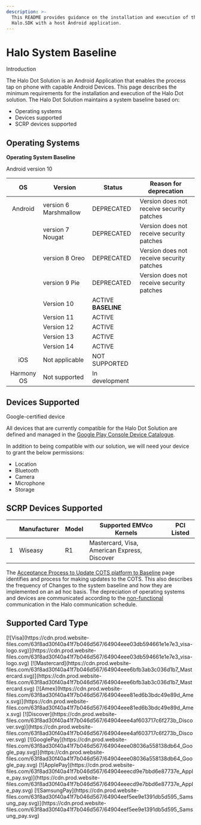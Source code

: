 ```yaml
---
description: >-
  This README provides guidance on the installation and execution of the
  Halo.SDK with a host Android application.
---
```


# Halo System Baseline

Introduction&#x20;

The Halo Dot Solution is an Android Application that enables the process tap on phone with capable Android Devices. This page describes the minimum requirements for the installation and execution of the Halo Dot solution. The Halo Dot Solution maintains a system baseline based on:

* Operating systems
* Devices supported
* SCRP devices supported

## Operating Systems <a href="#operating-systems" id="operating-systems"></a>

**Operating System Baseline**

Android version 10

|              **OS**             | **Version**           | **Status**           | **Reason for deprecation**                |
| :-----------------------------: | --------------------- | -------------------- | ----------------------------------------- |
| <p> </p><p> </p><p> Android</p> | version 6 Marshmallow | DEPRECATED           | Version does not receive security patches |
|                                 | version 7 Nougat      | DEPRECATED           | Version does not receive security patches |
|                                 | version 8 Oreo        | DEPRECATED           | Version does not receive security patches |
|                                 | version 9 Pie         | DEPRECATED           | Version does not receive security patches |
|                                 | Version 10            |  ACTIVE **BASELINE** |                                           |
|                                 | Version 11            |  ACTIVE              |                                           |
|                                 | Version 12            |  ACTIVE              |                                           |
|                                 | Version 13            |  ACTIVE              |                                           |
|                                 | Version 14            |  ACTIVE              |                                           |
|               iOS               | Not applicable        | NOT SUPPORTED        |                                           |
|            Harmony OS           | Not supported         | In development       |                                           |

## Devices Supported <a href="#devices-supported" id="devices-supported"></a>

Google-certified device

All devices that are currently compatible for the Halo Dot Solution are defined and managed in the <a href="https://play.google.com/console/u/0/developers/7094180247634818303/app/4974352686746815262/devices" target="_blank">Google Play Console Device Catalogue</a>.

In addition to being compatible with our solution, we will need your device to grant the below permissions:

* Location
* Bluetooth
* Camera
* Microphone
* Storage

## SCRP Devices Supported <a href="#scrp-devices-supported" id="scrp-devices-supported"></a>

|   | **Manufacturer** | **Model** | **Supported EMVco Kernels**                  | **PCI Listed** |
| - | ---------------- | --------- | -------------------------------------------- | -------------- |
| 1 | Wiseasy          | R1        | Mastercard, Visa, American Express, Discover |                |

The <a href="https://synthesis-software.atlassian.net/wiki/x/J4A0\_/" target="_blank">Acceptance Process to Update COTS platform to Baseline</a> page identifies and process for making updates to the COTS. This also describes the frequency of Changes to the system baseline and how they are implemented on an ad hoc basis. The depreciation of operating systems and devices are communicated according to the <a href="https://synthesis-software.atlassian.net/wiki/spaces/H/pages/2411921411/Communication+Schedule#Manual-Communication-Channels" target="_blank">non-functional</a> communication in the Halo communication schedule.


## Supported Card Type

<p class="noShadow">
 [![Visa](https://cdn.prod.website-files.com/63f8ad30f40a41f7b046d567/64904eee03db594661e1e7e3_visa-logo.svg)](https://cdn.prod.website-files.com/63f8ad30f40a41f7b046d567/64904eee03db594661e1e7e3_visa-logo.svg)
 [![Mastercard](https://cdn.prod.website-files.com/63f8ad30f40a41f7b046d567/64904eee6bfb3ab3c036d1b7_Mastercard.svg)](https://cdn.prod.website-files.com/63f8ad30f40a41f7b046d567/64904eee6bfb3ab3c036d1b7_Mastercard.svg)
 [![Amex](https://cdn.prod.website-files.com/63f8ad30f40a41f7b046d567/64904eee81ed6b3bdc49e89d_Amex.svg)](https://cdn.prod.website-files.com/63f8ad30f40a41f7b046d567/64904eee81ed6b3bdc49e89d_Amex.svg)
 [![Discover](https://cdn.prod.website-files.com/63f8ad30f40a41f7b046d567/64904eee4af603717c6f273b_Discover.svg)](https://cdn.prod.website-files.com/63f8ad30f40a41f7b046d567/64904eee4af603717c6f273b_Discover.svg)
 [![GooglePay](https://cdn.prod.website-files.com/63f8ad30f40a41f7b046d567/64904eee08036a558138db64_Google_pay.svg)](https://cdn.prod.website-files.com/63f8ad30f40a41f7b046d567/64904eee08036a558138db64_Google_pay.svg)
 [![ApplePay](https://cdn.prod.website-files.com/63f8ad30f40a41f7b046d567/64904eeecd9e7bbd6e87737e_Apple_pay.svg)](https://cdn.prod.website-files.com/63f8ad30f40a41f7b046d567/64904eeecd9e7bbd6e87737e_Apple_pay.svg)
 [![SamsungPay](https://cdn.prod.website-files.com/63f8ad30f40a41f7b046d567/64904eef5ee9e1391db5d595_Samsung_pay.svg)](https://cdn.prod.website-files.com/63f8ad30f40a41f7b046d567/64904eef5ee9e1391db5d595_Samsung_pay.svg)
</p>